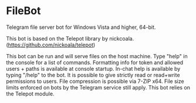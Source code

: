 # FileBot
Telegram file server bot for Windows Vista and higher, 64-bit.

This bot is based on the Telepot library by nickcoala. (https://github.com/nickoala/telepot)

This bot can be run and will serve files on the host machine.
Type "help" in the console for a list of commands.
Formatting info for token and allowed users + paths is available at console startup.
In-chat help is available by typing "/help" to the bot.
It is possible to give strictly read or read+write permissions to users.
File compression is possible via 7-ZIP x64.
File size limits enforced on bots by the Telegram service still apply.
This bot relies on the Telepot module.

